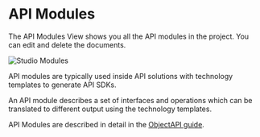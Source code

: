 # API Modules

The API Modules View shows you all the API modules in the project. You can edit and delete the documents.

![Studio Modules](./studio-modules.png)

API modules are typically used inside API solutions with technology templates to generate API SDKs.

An API module describes a set of interfaces and operations which can be translated to different output using the technology templates.

API Modules are described in detail in the [ObjectAPI guide](/objectapi).
